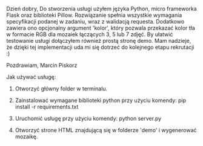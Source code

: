 Dzień dobry,
Do stworzenia usługi użyłem języka Python, micro frameworka Flask oraz biblioteki Pillow.
Rozwiązanie spełnia wszystkie wymagania specyfikacji podanej w zadaniu, wraz z walidacją requesta.
Dodatkowo zawiera ono opcjonalny argument 'kolor', który pozwala przekazać kolor tła w formacie RGB dla mozaiek łączących 3, 5 lub 7 zdjęć.
By ułatwić testowanie usługi dołączyłem również prostą stronę demo.
Mam nadzieje, że dzięki tej implementacji uda mi się dotrzeć do kolejnego etapu rekrutacji :)

Pozdrawiam,
Marcin Piskorz


Jak używać usługę:
1. Otworzyć główny folder w terminalu.

2. Zainstalować wymagane biblioteki python przy użyciu komendy: 
	pip install -r requirements.txt
	
3. Uruchomić usługę przy użyciu komendy: 
	python server.py
	
4. Otworzyć strone HTML znajdującą się w folderze 'demo' i wygenerować mozaikę.
